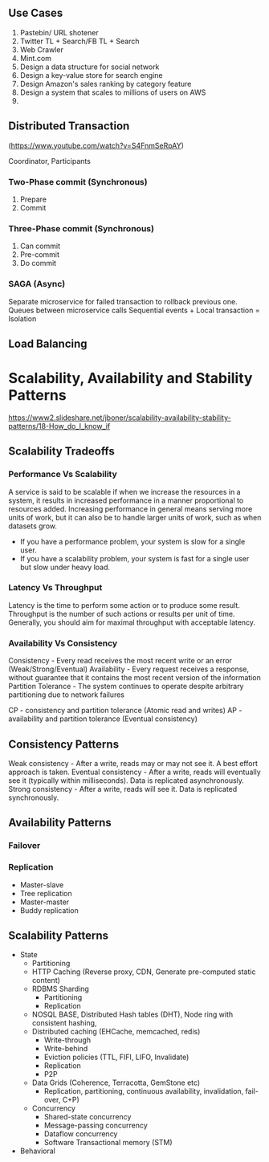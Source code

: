 ## Use Cases
1. Pastebin/ URL shotener
2. Twitter TL + Search/FB TL + Search
3. Web Crawler
4. Mint.com
5. Design a data structure for social network
6. Design a key-value store for search engine
7. Design Amazon's sales ranking by category feature
8. Design a system that scales to millions of users on AWS
9. 
## Distributed Transaction
(https://www.youtube.com/watch?v=S4FnmSeRpAY)  

Coordinator, Participants
### Two-Phase commit (Synchronous)
1. Prepare  
2. Commit  

### Three-Phase commit (Synchronous)
1. Can commit
2. Pre-commit
3. Do commit

### SAGA  (Async)
Separate microservice for failed transaction to rollback previous one.
Queues between microservice calls
Sequential events + Local transaction = Isolation

## Load Balancing

# Scalability, Availability and Stability Patterns
https://www2.slideshare.net/jboner/scalability-availability-stability-patterns/18-How_do_I_know_if

## Scalability Tradeoffs
###  Performance Vs Scalability
A service is said to be scalable if when we increase the resources in a system, it results in increased performance in a manner proportional to resources added. Increasing performance in general means serving more units of work, but it can also be to handle larger units of work, such as when datasets grow.
- If you have a performance problem, your system is slow for a single user.
- If you have a scalability problem, your system is fast for a single user but slow under heavy load.

### Latency Vs Throughput
 Latency is the time to perform some action or to produce some result.
Throughput is the number of such actions or results per unit of time.
Generally, you should aim for maximal throughput with acceptable latency.

### Availability Vs Consistency
Consistency - Every read receives the most recent write or an error (Weak/Strong/Eventual)
Availability - Every request receives a response, without guarantee that it contains the most recent version of the information
Partition Tolerance - The system continues to operate despite arbitrary partitioning due to network failures

CP - consistency and partition tolerance (Atomic read and writes)
AP - availability and partition tolerance   (Eventual consistency)

## Consistency Patterns
Weak consistency - After a write, reads may or may not see it. A best effort approach is taken.
Eventual consistency - After a write, reads will eventually see it (typically within milliseconds). Data is replicated asynchronously.
Strong consistency - After a write, reads will see it. Data is replicated synchronously.

## Availability Patterns
### Failover
### Replication
 - Master-slave
 - Tree replication
 - Master-master
 - Buddy replication

## Scalability Patterns
 - State
	 - Partitioning
	 - HTTP Caching
		 (Reverse proxy, CDN, Generate pre-computed static content) 
	 - RDBMS Sharding	
		 - Partitioning
		 - Replication
	 - NOSQL
		 BASE, Distributed Hash tables (DHT), Node ring with consistent hashing, 
	 - Distributed caching (EHCache, memcached, redis)
		 - Write-through
		 - Write-behind
		 - Eviction policies (TTL, FIFI, LIFO, Invalidate)
		 - Replication
		 - P2P
	 - Data Grids (Coherence, Terracotta, GemStone etc)
		 - Replication, partitioning, continuous availability, invalidation, fail-over, C+P)
	 - Concurrency
		 - Shared-state concurrency
		 - Message-passing concurrency
		 - Dataflow concurrency
		 - Software Transactional memory (STM)
 - Behavioral
 

<!--stackedit_data:
eyJoaXN0b3J5IjpbLTIwOTgzNjE0MjEsOTc0NTYwNTEsMTUyMD
U3MDE0NSwtMTkwMTE0MzEyMywxOTM4NTIzMjI2LC05Nzk5MDUz
MzQsMTgxMDczMjA2NiwtMTY1NTI2NTY4LC0xNjE3MTYzNDgwLC
02MzUwMzIyOTMsMTI5MzYwMzI1MCwxMjQyNTQ2MTgyLDE0MzI3
NDQ3MTMsLTE5Njg3ODU4ODMsLTE0NzMzODg0NzgsMTY0ODQzMj
U1OSwtMTI3NDc2NzAwLC05MzIwMDc1MiwtOTgyMDI3Nzk2XX0=

-->